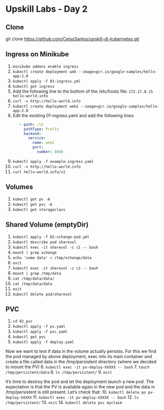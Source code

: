 # Upskill Labs - Day 2

## Clone

git clone https://github.com/CelsoSantos/upskill-dl-kubernetes.git

## Ingress on Minikube

1. `minikube addons enable ingress`
2. `kubectl create deployment web --image=gcr.io/google-samples/hello-app:1.0`
3. `kubectl apply -f 01-ingress.yml`
4. `kubectl get ingress`
5. Add the following line to the bottom of the /etc/hosts file:
   `172.17.0.15 hello-world.info`
6. `curl -v http://hello-world.info`
7. `kubectl create deployment web2 --image=gcr.io/google-samples/hello-app:2.0`
8. Edit the existing 01-ingress.yaml and add the following lines:
   ```yaml
      - path: /v2
        pathType: Prefix
        backend:
          service:
            name: web2
            port:
              number: 8080
      ```
9.  `kubectl apply -f example-ingress.yaml`
10. `curl -v http://hello-world.info`
11. `curl hello-world.info/v2`

## Volumes

1. `kubectl get pv -A`
2. `kubectl get pvc -A`
3. `kubectl get storageclass`

## Shared Volume (emptyDir)

1. `kubectl apply -f 02-xchange-pod.yml`
2. `kubectl describe pod sharevol`
3. `kubectl exec -it sharevol -c c1 -- bash`
4. `mount | grep xchange`
5. `echo 'some data' > /tmp/xchange/data`
6. `exit`
7. `kubectl exec -it sharevol -c c2 -- bash`
8. `mount | grep /tmp/data`
9. `cat /tmp/data/data/`
10. `cat /tmp/data/data`
11. `exit`
12. `kubectl delete pod/sharevol`

## PVC

1. `cd 02_pvc`
2. `kubectl apply -f pv.yaml`
3. `kubectl apply -f pvc.yaml`
4. `kubectl get pvc`
5. `kubectl apply -f deploy.yaml`

Now we want to test if data in the volume actually persists. For this we find the pod managed by above deployment, exec into its main container and create a file called data in the /tmp/persistent directory (where we decided to mount the PV)
6. `kubectl exec -it pv-deploy-XXXXX -- bash`
7. `touch /tmp/persistent/data`
8. `ls /tmp/persistent/`
9. `exit`

It’s time to destroy the pod and let the deployment launch a new pod. The expectation is that the PV is available again in the new pod and the data in /tmp/persistent is still present. Let’s check that:
10. `kubectl delete po pv-deploy-XXXXX`
11. `kubectl exec -it pv-deploy-XXXXX -- bash`
12. `ls /tmp/persistent/`
13. `exit`
14. `kubectl delete pvc myclaim`
